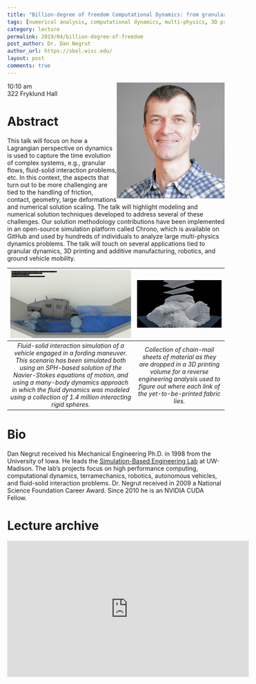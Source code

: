 ```yaml
---
title: "Billion-degree of freedom Computational Dynamics: from granular flows to 3D printing and on to river fording simulation"
tags: [numerical analysis, computational dynamics, multi-physics, 3D printing]
category: lecture
permalink: 2019/04/billion-degree-of-freedom
post_author: Dr. Dan Negrut
author_url: https://sbel.wisc.edu/
layout: post
comments: true
---
```


<!-- This is for your headshot. -->
<img align="right" width="250px" src="/images/190419-negrut.jpg" alt="Dan Negrut"/>  

10:10 am  
322 Fryklund Hall  



# Abstract

This talk will focus on how a Lagrangian perspective on dynamics is used to capture the time evolution of complex systems, e.g., granular flows, fluid-solid interaction problems, etc. In this context, the aspects that turn out to be more challenging are tied to the handling of friction, contact, geometry, large deformations and numerical solution scaling. The talk will highlight modeling and numerical solution techniques developed to address several of these challenges. Our solution methodology contributions have been implemented in an open-source simulation platform called Chrono, which is available on GitHub and used by hundreds of individuals to analyze large multi-physics dynamics problems. The talk will touch on several applications tied to granular dynamics, 3D printing and additive manufacturing, robotics, and ground vehicle mobility.

| ![Image 1](/images/190419-image1.png) | ![Image 2](/images/190419-image2.jpg) | 
|:--:|:--:| 
| *Fluid-solid interaction simulation of a vehicle engaged in a fording maneuver. This scenario has been simulated both using an SPH-based solution of the Navier-Stokes equations of motion, and using a many-body dynamics approach in which the fluid dynamics was modeled using a collection of 1.4 million interacting rigid spheres.* | *Collection of chain-mail sheets of material as they are dropped in a 3D printing volume for a reverse engineering analysis used to figure out where each link of the yet-to-be-printed fabric lies.* |

# Bio

Dan Negrut received his Mechanical Engineering Ph.D. in 1998 from the University of Iowa. He leads the [Simulation-Based Engineering Lab](http://sbel.wisc.edu) at UW-Madison. The lab’s projects focus on high performance computing, computational dynamics, terramechanics, robotics, autonomous vehicles, and fluid-solid interaction problems. Dr. Negrut received in 2009 a National Science Foundation Career Award. Since 2010 he is an NVIDIA CUDA Fellow.

# Lecture archive
<iframe width="560" height="315" src="https://www.youtube.com/embed/qbP-IsE9KrI" frameborder="0" allow="accelerometer; autoplay; encrypted-media; gyroscope; picture-in-picture" allowfullscreen></iframe>
